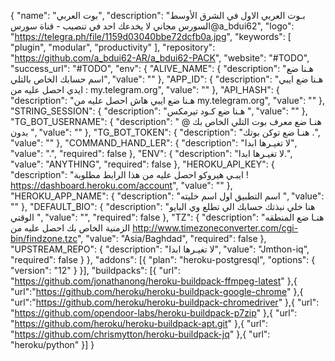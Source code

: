 {
  "name": "بوت العربي",
  "description": "بـوت العربي الاول في الشرق الأوسط السورس مجاني لا يخدعك احد في تنصيب - قناة سورس@a_bdui62",
  "logo": "https://telegra.ph/file/1159d03040bbe72dcfb0a.jpg",
  "keywords": [
    "plugin",
    "modular",
    "productivity"
  ],
  "repository": "https://github.com/a_bdui62-AR/a_bdui62-PACK",
  "website": "#TODO",
  "success_url": "#TODO",
  "env": {
    "ALIVE_NAME": {
      "description": "هـنا ضع اسم حسابك الخاص بالتلي",
      "value": ""
    },
    "APP_ID": {
      "description": "هـنا ضع ايبي ايدي احصل عليه من  :  my.telegram.org",
      "value": ""
    },
    "API_HASH": {
      "description": "هـنا ضع ايبي هاش احصل عليه من my.telegram.org",
      "value": ""
    },
    "STRING_SESSION": {
      "description": "هـنا ضع كـود تيرمكس ",
      "value": ""
    },
    "TG_BOT_USERNAME": {
      "description": " @ هنـا ضع معرف بوت التلي الخاص بك بدون ",
      "value": ""
    },
    "TG_BOT_TOKEN": {
      "description": "هنـا ضع توكن بوتك .",
      "value": ""
    },
    "COMMAND_HAND_LER": {
      "description": "لا تغيـرها ابدا",
      "value": ".",
      "required": false
    },
    "ENV": {
      "description": "لا تغيـرها ابدا.",
      "value": "ANYTHING",
      "required": false
    },
    "HEROKU_API_KEY": {
      "description": "ايبـي هيروكو احصل عليه من هذا الرابط مطلوبة ! https://dashboard.heroku.com/account",
      "value": ""
    },
    "HEROKU_APP_NAME": {
      "description": "اسم التطبيق اول اسم خليته ",
      "value": ""
    },
    "DEFAULT_BIO": {
      "description": "هنا خلي نبذتك حسابك الي تطلع وي البايو الوقتي ",
      "value": "",
      "required": false
    },
    "TZ": {
      "description": "هنـا ضع المنطقه الزمنية الخاص بك  احصل عليه من  http://www.timezoneconverter.com/cgi-bin/findzone.tzc",
      "value": "Asia/Baghdad",
      "required": false
    },
    "UPSTREAM_REPO": {
      "description": "لا تغيـرها ابدا",
      "value": "Jmthon-iq",
      "required": false
    }
  },
  "addons": [{
    "plan": "heroku-postgresql",
    "options": {
      "version": "12"
    }
  }],
  "buildpacks": [{
    "url": "https://github.com/jonathanong/heroku-buildpack-ffmpeg-latest"
  },{
    "url":"https://github.com/heroku/heroku-buildpack-google-chrome"
  },{
    "url":"https://github.com/heroku/heroku-buildpack-chromedriver"
  },{
    "url": "https://github.com/opendoor-labs/heroku-buildpack-p7zip"
  },{
    "url": "https://github.com/heroku/heroku-buildpack-apt.git"
  },{
    "url": "https://github.com/chrismytton/heroku-buildpack-jq"
  },{
    "url": "heroku/python"
  }]
}
